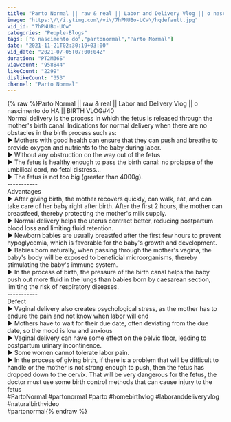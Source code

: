 ```yaml
---
title: "Parto Normal || raw & real || Labor and Delivery Vlog || o nascimento do HA || BIRTH VLOG#40"
image: "https:\/\/i.ytimg.com\/vi\/7hPNUBo-UCw\/hqdefault.jpg"
vid_id: "7hPNUBo-UCw"
categories: "People-Blogs"
tags: ["o nascimento do","partonormal","Parto Normal"]
date: "2021-11-21T02:30:19+03:00"
vid_date: "2021-07-05T07:00:04Z"
duration: "PT2M36S"
viewcount: "958844"
likeCount: "2299"
dislikeCount: "353"
channel: "Parto Normal"
---
```

{% raw %}Parto Normal || raw &amp; real || Labor and Delivery Vlog || o nascimento do HA || BIRTH VLOG#40<br />Normal delivery is the process in which the fetus is released through the mother's birth canal. Indications for normal delivery when there are no obstacles in the birth process such as:<br />► Mothers with good health can ensure that they can push and breathe to provide oxygen and nutrients to the baby during labor.<br />► Without any obstruction on the way out of the fetus<br />► The fetus is healthy enough to pass the birth canal: no prolapse of the umbilical cord, no fetal distress...<br />► The fetus is not too big (greater than 4000g).<br />-----------<br />Advantages<br />► After giving birth, the mother recovers quickly, can walk, eat, and can take care of her baby right after birth. After the first 2 hours, the mother can breastfeed, thereby protecting the mother's milk supply.<br />► Normal delivery helps the uterus contract better, reducing postpartum blood loss and limiting fluid retention.<br />► Newborn babies are usually breastfed after the first few hours to prevent hypoglycemia, which is favorable for the baby's growth and development.<br />► Babies born naturally, when passing through the mother's vagina, the baby's body will be exposed to beneficial microorganisms, thereby stimulating the baby's immune system.<br />► In the process of birth, the pressure of the birth canal helps the baby push out more fluid in the lungs than babies born by caesarean section, limiting the risk of respiratory diseases.<br />-----------<br />Defect<br />► Vaginal delivery also creates psychological stress, as the mother has to endure the pain and not know when labor will end<br />► Mothers have to wait for their due date, often deviating from the due date, so the mood is low and anxious<br />► Vaginal delivery can have some effect on the pelvic floor, leading to postpartum urinary incontinence.<br />► Some women cannot tolerate labor pain.<br />► In the process of giving birth, if there is a problem that will be difficult to handle or the mother is not strong enough to push, then the fetus has dropped down to the cervix. That will be very dangerous for the fetus, the doctor must use some birth control methods that can cause injury to the fetus<br />#PartoNormal #partonormal #parto #homebirthvlog #laboranddeliveryvlog #naturalbirthvideo<br />#partonormal{% endraw %}
